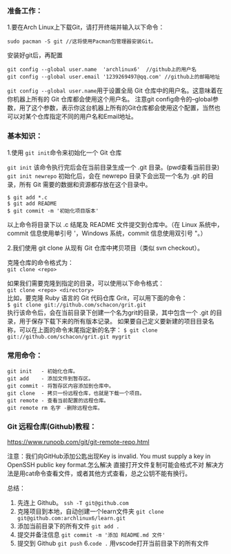 ### 准备工作：
1.要在Arch Linux上下载Git，请打开终端并输入以下命令：  
```
sudo pacman -S git //这将使用Pacman包管理器安装Git。  
```
 安装好git后，再配置  
```
git config --global user.name  'archlinux6'  //github上的用户名  
git config --global user.email '1239269497@qq.com' //github上的邮箱地址  
```
`git config --global user.name`用于设置全局 Git 仓库中的用户名。这意味着在你机器上所有的 Git 仓库都会使用这个用户名。
注意git config命令的–global参数，用了这个参数，表示你这台机器上所有的Git仓库都会使用这个配置，当然也可以对某个仓库指定不同的用户名和Email地址。

### 基本知识：
1.使用 `git init`命令来初始化一个 Git 仓库  

`git init` 该命令执行完后会在当前目录生成一个 .git 目录。(pwd查看当前目录)
`git init newrepo` 初始化后，会在 newrepo 目录下会出现一个名为 .git 的目录，所有 Git 需要的数据和资源都存放在这个目录中。  
```
$ git add *.c
$ git add README
$ git commit -m '初始化项目版本'
```
以上命令将目录下以 .c 结尾及 README 文件提交到仓库中。（在 Linux 系统中，commit 信息使用单引号 '，Windows 系统，commit 信息使用双引号 "。）

2.我们使用 git clone 从现有 Git 仓库中拷贝项目（类似 svn checkout）。  

克隆仓库的命令格式为：  
`git clone <repo>`  

如果我们需要克隆到指定的目录，可以使用以下命令格式：  
`git clone <repo> <directory>`  
比如，要克隆 Ruby 语言的 Git 代码仓库 Grit，可以用下面的命令：  
`$ git clone git://github.com/schacon/grit.git`  
执行该命令后，会在当前目录下创建一个名为grit的目录，其中包含一个 .git 的目录，用于保存下载下来的所有版本记录。
如果要自己定义要新建的项目目录名称，可以在上面的命令末尾指定新的名字：
`$ git clone git://github.com/schacon/grit.git mygrit`

### 常用命令：
```
git init   - 初始化仓库。
git add    - 添加文件到暂存区。
git commit - 将暂存区内容添加到仓库中。
git clone  - 拷贝一份远程仓库，也就是下载一个项目。
git remote - 查看当前配置的远程仓库。
git remote rm 名字 -删除远程仓库。

```

### Git 远程仓库(Github)教程：
<https://www.runoob.com/git/git-remote-repo.html>

注意：我们向GitHub添加公匙出现Key is invalid. You must supply a key in OpenSSH public key format.怎么解决
直接打开文件复制可能会格式不对
解决方法是用cat命令查看文件，或者其他方式查看，总之公钥不能有换行。

总结：
1. 先连上 Github。
`ssh -T git@github.com `
2. 克隆项目到本地，自动创建一个learn文件夹
`git clone git@github.com:archlinux6/learn.git`
3. 添加当前目录下的所有文件
`git add .`
4. 提交并备注信息
`git commit -m '添加 README.md 文件'`
5. 提交到 Github
`git push`
6.`code .`
用vscode打开当前目录下的所有文件
